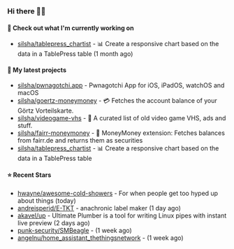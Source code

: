 ### Hi there 🦊👋

#### 👷 Check out what I'm currently working on

- [silsha/tablepress_chartist](https://github.com/silsha/tablepress_chartist) - 📊 Create a responsive chart based on the data in a TablePress table (1 month ago)

#### 🌱 My latest projects

- [silsha/pwnagotchi.app](https://github.com/silsha/pwnagotchi.app) - Pwnagotchi App for iOS, iPadOS, watchOS and macOS
- [silsha/goertz-moneymoney](https://github.com/silsha/goertz-moneymoney) - 💳 Fetches the account balance of your Görtz Vorteilskarte.
- [silsha/videogame-vhs](https://github.com/silsha/videogame-vhs) - 👾 A curated list of old video game VHS, ads and stuff.
- [silsha/fairr-moneymoney](https://github.com/silsha/fairr-moneymoney) - 💸 MoneyMoney extension: Fetches balances from fairr.de and returns them as securities
- [silsha/tablepress_chartist](https://github.com/silsha/tablepress_chartist) - 📊 Create a responsive chart based on the data in a TablePress table

#### ⭐ Recent Stars

- [hwayne/awesome-cold-showers](https://github.com/hwayne/awesome-cold-showers) - For when people get too hyped up about things (today)
- [andreisperid/E-TKT](https://github.com/andreisperid/E-TKT) - anachronic label maker (1 day ago)
- [akavel/up](https://github.com/akavel/up) - Ultimate Plumber is a tool for writing Linux pipes with instant live preview (2 days ago)
- [punk-security/SMBeagle](https://github.com/punk-security/SMBeagle) -  (1 week ago)
- [angelnu/home_assistant_thethingsnetwork](https://github.com/angelnu/home_assistant_thethingsnetwork) -  (1 week ago)
